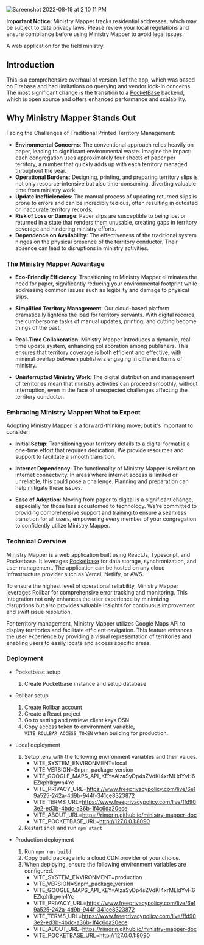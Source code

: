 ![Screenshot 2022-08-19 at 2 10 11 PM](https://user-images.githubusercontent.com/40650158/185554709-ce94a04e-2a34-43a9-b7de-09aa7f437139.png)

**Important Notice**: Ministry Mapper tracks residential addresses, which may be subject to data privacy laws. Please review your local regulations and ensure compliance before using Ministry Mapper to avoid legal issues.

A web application for the field ministry.

## Introduction

This is a comprehensive overhaul of version 1 of the app, which was based on Firebase and had limitations on querying and vendor lock-in concerns. The most significant change is the transition to a [PocketBase](https://pocketbase.io) backend, which is open source and offers enhanced performance and scalability.

## Why Ministry Mapper Stands Out

Facing the Challenges of Traditional Printed Territory Management:

- **Environmental Concerns**: The conventional approach relies heavily on paper, leading to significant environmental waste. Imagine the impact: each congregation uses approximately four sheets of paper per territory, a number that quickly adds up with each territory managed throughout the year.
- **Operational Burdens**: Designing, printing, and preparing territory slips is not only resource-intensive but also time-consuming, diverting valuable time from ministry work.
- **Update Inefficiencies**: The manual process of updating returned slips is prone to errors and can be incredibly tedious, often resulting in outdated or inaccurate territory records.
- **Risk of Loss or Damage**: Paper slips are susceptible to being lost or returned in a state that renders them unusable, creating gaps in territory coverage and hindering ministry efforts.
- **Dependence on Availability**: The effectiveness of the traditional system hinges on the physical presence of the territory conductor. Their absence can lead to disruptions in ministry activities.

### The Ministry Mapper Advantage

- **Eco-Friendly Efficiency**: Transitioning to Ministry Mapper eliminates the need for paper, significantly reducing your environmental footprint while addressing common issues such as legibility and damage to physical slips.

- **Simplified Territory Management**: Our cloud-based platform dramatically lightens the load for territory servants. With digital records, the cumbersome tasks of manual updates, printing, and cutting become things of the past.

- **Real-Time Collaboration**: Ministry Mapper introduces a dynamic, real-time update system, enhancing collaboration among publishers. This ensures that territory coverage is both efficient and effective, with minimal overlap between publishers engaging in different forms of ministry.

- **Uninterrupted Ministry Work**: The digital distribution and management of territories mean that ministry activities can proceed smoothly, without interruption, even in the face of unexpected challenges affecting the territory conductor.

### Embracing Ministry Mapper: What to Expect

Adopting Ministry Mapper is a forward-thinking move, but it's important to consider:

- **Initial Setup**: Transitioning your territory details to a digital format is a one-time effort that requires dedication. We provide resources and support to facilitate a smooth transition.

- **Internet Dependency**: The functionality of Ministry Mapper is reliant on internet connectivity. In areas where internet access is limited or unreliable, this could pose a challenge. Planning and preparation can help mitigate these issues.

- **Ease of Adoption**: Moving from paper to digital is a significant change, especially for those less accustomed to technology. We're committed to providing comprehensive support and training to ensure a seamless transition for all users, empowering every member of your congregation to confidently utilize Ministry Mapper.

### Technical Overview

Ministry Mapper is a web application built using ReactJs, Typescript, and Pocketbase. It leverages [Pocketbase](https://pocketbase.io) for data storage, synchronization, and user management. The application can be hosted on any cloud infrastructure provider such as Vercel, Netlify, or AWS.

To ensure the highest level of operational reliability, Ministry Mapper leverages Rollbar for comprehensive error tracking and monitoring. This integration not only enhances the user experience by minimizing disruptions but also provides valuable insights for continuous improvement and swift issue resolution.

For territory management, Ministry Mapper utilizes Google Maps API to display territories and facilitate efficient navigation. This feature enhances the user experience by providing a visual representation of territories and enabling users to easily locate and access specific areas.

### Deployment

- Pocketbase setup

  1. Create Pocketbase instance and setup database

- Rollbar setup

  1. Create [Rollbar](https://rollbar.com/) account
  2. Create a React project
  3. Go to setting and retrieve client keys DSN.
  4. Copy access token to environment variable, `VITE_ROLLBAR_ACCESS_TOKEN` when building for production.

- Local deployment

  1. Setup .env with the following environment variables and their values.
     - VITE_SYSTEM_ENVIRONMENT=local
     - VITE_VERSION=$npm_package_version
     - VITE_GOOGLE_MAPS_API_KEY=AIzaSyDp4sZVdKI4xrMLldYvH6EZkphlkgwh4Yc
     - VITE_PRIVACY_URL=https://www.freeprivacypolicy.com/live/6e19a525-242a-4d9b-944f-341ce8323872
     - VITE_TERMS_URL=https://www.freeprivacypolicy.com/live/ffd903e2-ed3b-4bdc-a36b-1f4c6da20ece
     - VITE_ABOUT_URL=https://rimorin.github.io/ministry-mapper-doc
     - VITE_POCKETBASE_URL=http://127.0.0.1:8090
  2. Restart shell and run `npm start`

- Production deployment
  1. Run `npm run build`
  2. Copy build package into a cloud CDN provider of your choice.
  3. When deploying, ensure the following environment variables are configured.
     - VITE_SYSTEM_ENVIRONMENT=production
     - VITE_VERSION=$npm_package_version
     - VITE_GOOGLE_MAPS_API_KEY=AIzaSyDp4sZVdKI4xrMLldYvH6EZkphlkgwh4Yc
     - VITE_PRIVACY_URL=https://www.freeprivacypolicy.com/live/6e19a525-242a-4d9b-944f-341ce8323872
     - VITE_TERMS_URL=https://www.freeprivacypolicy.com/live/ffd903e2-ed3b-4bdc-a36b-1f4c6da20ece
     - VITE_ABOUT_URL=https://rimorin.github.io/ministry-mapper-doc
     - VITE_POCKETBASE_URL=http://127.0.0.1:8090
